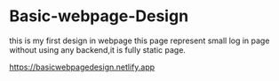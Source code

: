 # Basic-webpage-Design
this is my first design in webpage
this page represent small log in page without using any backend,it is fully static page.

https://basicwebpagedesign.netlify.app
